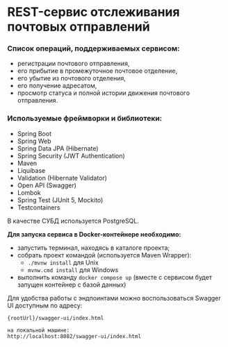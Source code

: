 # REST-сервис отслеживания почтовых отправлений
### Список операций, поддерживаемых сервисом:
  - регистрации почтового отправления,
  - его прибытие в промежуточное почтовое отделение,
  - его убытие из почтового отделения,
  - его получение адресатом,
  - просмотр статуса и полной истории движения почтового отправления.


### Используемые фреймворки и библиотеки:
* Spring Boot
* Spring Web
* Spring Data JPA (Hibernate)
* Spring Security (JWT Authentication)
* Maven
* Liquibase
* Validation (Hibernate Validator)
* Open API (Swagger)
* Lombok
* Spring Test (JUnit 5, Mockito)
* Testcontainers

В качестве СУБД используется PostgreSQL. 
 
**Для запуска сервиса в Docker-контейнере необходимо:**
- запустить терминал, находясь в каталоге проекта;
- собрать проект командой (используется Maven Wrapper): 
  - `./mvnw install` для Unix
  - `mvnw.cmd install` для Windows
- выполнить команду `docker compose up` (вместе с сервисом будет запущен контейнер с базой данных)

Для удобства работы с эндпоинтами можно воспользоваться Swagger UI доступным по адресу:
```
{rootUrl}/swagger-ui/index.html

на локальной машине:
http://localhost:8082/swagger-ui/index.html
```
